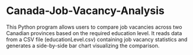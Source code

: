 # Canada-Job-Vacancy-Analysis
This Python program allows users to compare job vacancies across two Canadian provinces based on the required education level. It reads data from a CSV file (educationLevel.csv) containing job vacancy statistics and generates a side-by-side bar chart visualizing the comparison.
